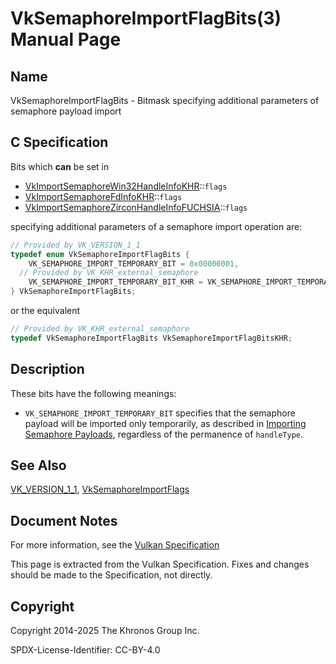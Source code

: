 # VkSemaphoreImportFlagBits(3) Manual Page

## Name

VkSemaphoreImportFlagBits - Bitmask specifying additional parameters of semaphore payload import



## [](#_c_specification)C Specification

Bits which **can** be set in

- [VkImportSemaphoreWin32HandleInfoKHR](https://registry.khronos.org/vulkan/specs/latest/man/html/VkImportSemaphoreWin32HandleInfoKHR.html)::`flags`
- [VkImportSemaphoreFdInfoKHR](https://registry.khronos.org/vulkan/specs/latest/man/html/VkImportSemaphoreFdInfoKHR.html)::`flags`
- [VkImportSemaphoreZirconHandleInfoFUCHSIA](https://registry.khronos.org/vulkan/specs/latest/man/html/VkImportSemaphoreZirconHandleInfoFUCHSIA.html)::`flags`

specifying additional parameters of a semaphore import operation are:

```c++
// Provided by VK_VERSION_1_1
typedef enum VkSemaphoreImportFlagBits {
    VK_SEMAPHORE_IMPORT_TEMPORARY_BIT = 0x00000001,
  // Provided by VK_KHR_external_semaphore
    VK_SEMAPHORE_IMPORT_TEMPORARY_BIT_KHR = VK_SEMAPHORE_IMPORT_TEMPORARY_BIT,
} VkSemaphoreImportFlagBits;
```

or the equivalent

```c++
// Provided by VK_KHR_external_semaphore
typedef VkSemaphoreImportFlagBits VkSemaphoreImportFlagBitsKHR;
```

## [](#_description)Description

These bits have the following meanings:

- `VK_SEMAPHORE_IMPORT_TEMPORARY_BIT` specifies that the semaphore payload will be imported only temporarily, as described in [Importing Semaphore Payloads](https://registry.khronos.org/vulkan/specs/latest/html/vkspec.html#synchronization-semaphores-importing), regardless of the permanence of `handleType`.

## [](#_see_also)See Also

[VK\_VERSION\_1\_1](https://registry.khronos.org/vulkan/specs/latest/man/html/VK_VERSION_1_1.html), [VkSemaphoreImportFlags](https://registry.khronos.org/vulkan/specs/latest/man/html/VkSemaphoreImportFlags.html)

## [](#_document_notes)Document Notes

For more information, see the [Vulkan Specification](https://registry.khronos.org/vulkan/specs/latest/html/vkspec.html#VkSemaphoreImportFlagBits)

This page is extracted from the Vulkan Specification. Fixes and changes should be made to the Specification, not directly.

## [](#_copyright)Copyright

Copyright 2014-2025 The Khronos Group Inc.

SPDX-License-Identifier: CC-BY-4.0